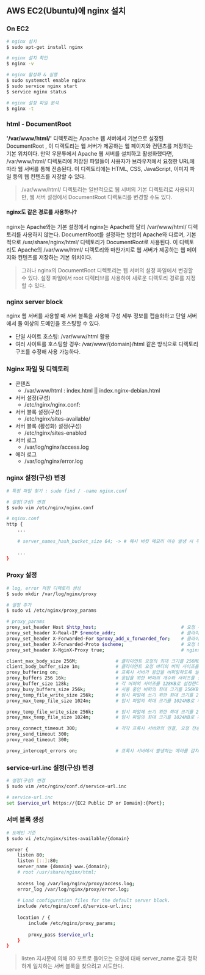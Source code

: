 ## AWS EC2(Ubuntu)에 nginx 설치

### On EC2
```bash
# nginx 설치 
$ sudo apt-get install nginx

# nginx 설치 확인
$ nginx -v

# nginx 활성화 & 실행
$ sudo systemctl enable nginx
$ sudo service nginx start
$ service nginx status 

# nginx 설정 파일 분석
$ nginx -t
```

### html - DocumentRoot
**'/var/www/html/'** 디렉토리는 Apache 웹 서버에서 기본으로 설정된 DocumentRoot , 이 디렉토리는 웹 서버가 제공하는 웹 페이지와 컨텐츠를 저장하는 기본 위치이다.
만약 우분투에서 Apache 웹 서버를 설치하고 활성화했다면, /var/www/html/ 디렉토리에 저장된 파일들이 사용자가 브라우저에서 요청한 URL에 따라 웹 서버를 통해 전송된다. 
이 디렉토리에는 HTML, CSS, JavaScript, 이미지 파일 등의 웹 컨텐츠를 저장할 수 있다.

> /var/www/html/ 디렉토리는 일반적으로 웹 서버의 기본 디렉토리로 사용되지만, 웹 서버 설정에서 DocumentRoot 디렉토리를 변경할 수도 있다.

#### nginx도 같은 경로를 사용하나?
nginx는 Apache와는 기본 설정에서 nginx는 Apache와 달리 /var/www/html/ 디렉토리를 사용하지 않는다.
DocumentRoot를 설정하는 방법이 Apache와 다르며, 기본적으로 /usr/share/nginx/html/ 디렉토리가 DocumentRoot로 사용된다. 
이 디렉토리도 Apache의 /var/www/html/ 디렉토리와 마찬가지로 웹 서버가 제공하는 웹 페이지와 컨텐츠를 저장하는 기본 위치이다.

> 그러나 nginx의 DocumentRoot 디렉토리는 웹 서버의 설정 파일에서 변경할 수 있다. 설정 파일에서 root 디렉티브를 사용하여 새로운 디렉토리 경로를 지정할 수 있다.

### nginx server block
nginx 웹 서버를 사용할 때 서버 블록을 사용해 구성 세부 정보를 캡슐화하고 단일 서버에서 둘 이상의 도메인을 호스팅할 수 있다. 
- 단일 사이트 호스팅: /var/www/html 활용 
- 여러 사이트를 호스팅할 경우: /var/www/{domain}/html 같은 방식으로 디렉토리 구조를 수정해 사용 가능하다.

### Nginx 파일 및 디렉토리
- 콘텐츠
  - /var/www/html : index.html || index.nginx-debian.html
- 서버 설정(구성)
  - /etc/nginx/nginx.conf:
- 서버 블록 설정(구성)
  - /etc/nginx/sites-available/
- 서버 블록 (활성화) 설정(구성)
  - /etc/nginx/sites-enabled
- 서버 로그
  - /var/log/nginx/access.log
- 에러 로그 
  - /var/log/nginx/error.log

### nginx 설정(구성) 변경
```bash
# 특정 파일 찾기 : sudo find / -name nginx.conf

# 설정(구성) 변경
$ sudo vim /etc/nginx/nginx.conf

# nginx.conf
http {
    ...
    
    # server_names_hash_bucket_size 64; -> # 해시 버킷 메모리 이슈 발생 시 주석 제거 
    
    ...
}
```

### Proxy 설정
```bash
# log, error 저장 디렉토리 생성
$ sudo mkdir /var/log/nginx/proxy

# 설정 추가
$ sudo vi /etc/nginx/proxy_params

# proxy_params
proxy_set_header Host $http_host;                               # 요청 헤더의 Host 필드를 프록시 서버로 전달한다.
proxy_set_header X-Real-IP $remote_addr;                        # 클라이언트의 실제 IP 주소를 프록시 서버로 전달한다.
proxy_set_header X-Forwarded-For $proxy_add_x_forwarded_for;    # 클라이언트의 IP 주소를 포함한 전체 X-Forwarded-For 헤더를 프록시 서버로 전달한다.
proxy_set_header X-Forwarded-Proto $scheme;                     # 요청 URL의 프로토콜을 프록시 서버로 전달
proxy_set_header X-NginX-Proxy true;                            # nginx 프록시 서버에서 요청이 처리된 것임을 나타내는 X-NginX-Proxy 헤더를 추가한다.

client_max_body_size 256M;              # 클라이언트 요청의 최대 크기를 256MB로 제한한다.
client_body_buffer_size 1m;             # 클라이언트 요청 바디의 버퍼 사이즈를 1MB로 설정한다.
proxy_buffering on;                     # 프록시 서버가 응답을 버퍼링하도록 설정한다.
proxy_buffers 256 16k;                  # 응답을 위한 버퍼의 개수와 사이즈를 설정한다.
proxy_buffer_size 128k;                 # 각 버퍼의 사이즈를 128KB로 설정한다.
proxy_busy_buffers_size 256k;           # 사용 중인 버퍼의 최대 크기를 256KB로 제한한다.
proxy_temp_file_write_size 256k;        # 임시 파일에 쓰기 위한 최대 크기를 256KB로 제한한다.
proxy_max_temp_file_size 1024m;         # 임시 파일의 최대 크기를 1024MB로 제한한다.

proxy_temp_file_write_size 256k;        # 임시 파일에 쓰기 위한 최대 크기를 256KB로 제한한다.
proxy_max_temp_file_size 1024m;         # 임시 파일의 최대 크기를 1024MB로 제한한다.

proxy_connect_timeout 300;              # 각각 프록시 서버와의 연결, 요청 전송, 응답 수신에 대한 타임아웃 시간을 설정
proxy_send_timeout 300;
proxy_read_timeout 300;

proxy_intercept_errors on;              # 프록시 서버에서 발생하는 에러를 감지하여 처리할지 여부를 결정
```

### service-url.inc 설정(구성) 변경
```bash
# 설정(구성) 변경
$ sudo vim /etc/nginx/conf.d/service-url.inc

# service-url.inc
set $service_url https://{EC2 Public IP or Domain}:{Port};
```

### 서버 블록 생성
```bash
# 도메인 기준
$ sudo vi /etc/nginx/sites-available/{domain}

server {
    listen 80;
    listen [::]:80;
    server_name {domain} www.{domain};
    # root /usr/share/nginx/html;
    
    access_log /var/log/nginx/proxy/access.log;
    error_log /var/log/nginx/proxy/error.log;
    
    # Load configuration files for the default server block.
    include /etc/nginx/conf.d/service-url.inc;
  
    location / {
        include /etc/nginx/proxy_params;
        
        proxy_pass $service_url;
    }
}
```
> listen 지시문에 의해 80 포트로 들어오는 요청에 대해 server_name 값과 정확하게 일치하는 서버 블록을 찾으려고 시도한다.
